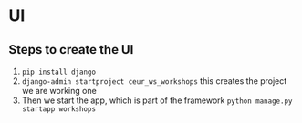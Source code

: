 # UI

## Steps to create the UI

1. `pip install django`
2. `django-admin startproject ceur_ws_workshops` this creates the project we are working one
3. Then we start the app, which is part of the framework `python manage.py startapp workshops`